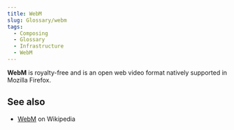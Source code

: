 ```yaml
---
title: WebM
slug: Glossary/webm
tags:
  - Composing
  - Glossary
  - Infrastructure
  - WebM
---
```

**WebM** is royalty-free and is an open web video format natively supported in Mozilla Firefox.

## See also

- [WebM](https://en.wikipedia.org/wiki/WebM) on Wikipedia
